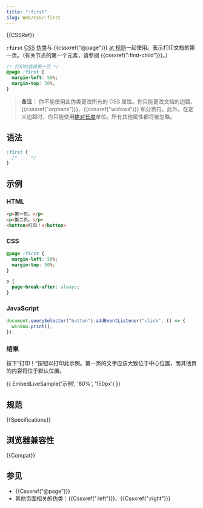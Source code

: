 ```yaml
---
title: ":first"
slug: Web/CSS/:first
---
```


{{CSSRef}}

**`:first`** [CSS](/zh-CN/docs/Web/CSS) [伪类](/zh-CN/docs/Web/CSS/Pseudo-classes)与 {{cssxref("@page")}} [at 规则](/zh-CN/docs/Web/CSS/At-rule)一起使用。表示打印文档的第一页。（有关节点的第一个元素，请参阅 {{cssxref(":first-child")}}。）

```css
/* 打印时选择第一页 */
@page :first {
  margin-left: 50%;
  margin-top: 50%;
}
```

> **备注：** 你不能使用此伪类更改所有的 CSS 属性。你只能更改文档的边距、{{cssxref("orphans")}}、{{cssxref("widows")}} 和分页符。此外，在定义边距时，你只能使用[绝对长度](/zh-CN/docs/Web/CSS/length#绝对长度单位)单位。所有其他属性都将被忽略。

## 语法

```css
:first {
  /* ... */
}
```

## 示例

### HTML

```html
<p>第一页。</p>
<p>第二页。</p>
<button>打印！</button>
```

### CSS

```css
@page :first {
  margin-left: 50%;
  margin-top: 50%;
}

p {
  page-break-after: always;
}
```

### JavaScript

```js
document.querySelector("button").addEventListener("click", () => {
  window.print();
});
```

### 结果

按下“打印！”按钮以打印此示例。第一页的文字应该大致位于中心位置，而其他页的内容将位于默认位置。

{{ EmbedLiveSample('示例', '80%', '150px') }}

## 规范

{{Specifications}}

## 浏览器兼容性

{{Compat}}

## 参见

- {{Cssxref("@page")}}
- 其他页面相关的伪类：{{Cssxref(":left")}}、{{Cssxref(":right")}}
